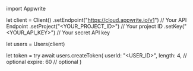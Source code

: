 import Appwrite

let client = Client()
    .setEndpoint("https://cloud.appwrite.io/v1") // Your API Endpoint
    .setProject("&lt;YOUR_PROJECT_ID&gt;") // Your project ID
    .setKey("&lt;YOUR_API_KEY&gt;") // Your secret API key

let users = Users(client)

let token = try await users.createToken(
    userId: "<USER_ID>",
    length: 4, // optional
    expire: 60 // optional
)

